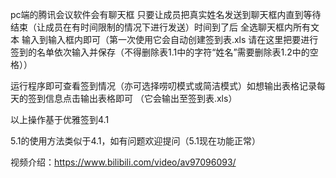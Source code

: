 pc端的腾讯会议软件会有聊天框 只要让成员把真实姓名发送到聊天框内直到等待结束（让成员在有时间限制的情况下进行发送）时间到了后 全选聊天框内所有文本 输入到输入框内即可（第一次使用它会自动创建签到表.xls 请在这里把要进行签到的名单依次输入并保存（不得删除表1.1中的字符“姓名”需要删除表1.2中的空格））

运行程序即可查看签到情况（亦可选择唠叨模式或简洁模式）如想输出表格记录每天的签到信息点击输出表格即可 （它会输出至签到表.xls）

以上操作基于优雅签到4.1

5.1的使用方法类似于4.1，如有问题欢迎提问（5.1现在功能正常）

视频介绍：https://www.bilibili.com/video/av97096093/
